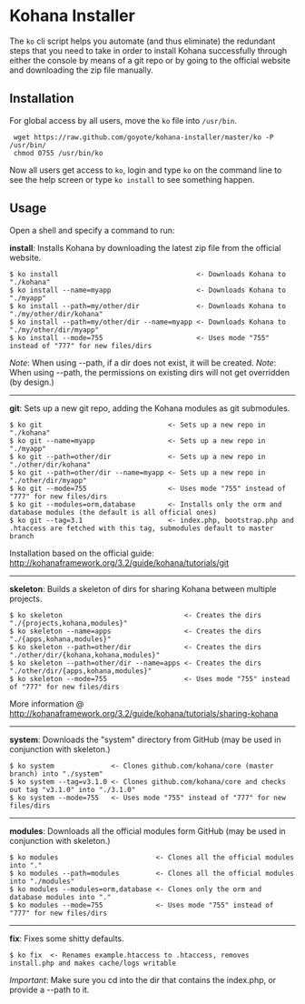 # Kohana Installer

The `ko` cli script helps you automate (and thus eliminate) the redundant steps that you need to take in order to install Kohana successfully through either the console by means of a git repo or by going to the official website and downloading the zip file manually.

## Installation

For global access by all users, move the `ko` file into `/usr/bin`.

     wget https://raw.github.com/goyote/kohana-installer/master/ko -P /usr/bin/
     chmod 0755 /usr/bin/ko

Now all users get access to `ko`, login and type `ko` on the command line to see the help screen or type `ko install` to see something happen.

## Usage

Open a shell and specify a command to run:

**install**: Installs Kohana by downloading the latest zip file from the official website.

    $ ko install                                  <- Downloads Kohana to "./kohana"
    $ ko install --name=myapp                     <- Downloads Kohana to "./myapp"
    $ ko install --path=my/other/dir              <- Downloads Kohana to "./my/other/dir/kohana"
    $ ko install --path=my/other/dir --name=myapp <- Downloads Kohana to "./my/other/dir/myapp"
    $ ko install --mode=755                       <- Uses mode "755" instead of "777" for new files/dirs

*Note*: When using --path, if a dir does not exist, it will be created.
*Note*: When using --path, the permissions on existing dirs will not get overridden (by design.)

***

**git**: Sets up a new git repo, adding the Kohana modules as git submodules.

    $ ko git                               <- Sets up a new repo in "./kohana"
    $ ko git --name=myapp                  <- Sets up a new repo in "./myapp"
    $ ko git --path=other/dir              <- Sets up a new repo in "./other/dir/kohana"
    $ ko git --path=other/dir --name=myapp <- Sets up a new repo in "./other/dir/myapp"
    $ ko git --mode=755                    <- Uses mode "755" instead of "777" for new files/dirs
    $ ko git --modules=orm,database        <- Installs only the orm and database modules (the default is all official ones)
    $ ko git --tag=3.1                     <- index.php, bootstrap.php and .htaccess are fetched with this tag, submodules default to master branch

Installation based on the official guide: http://kohanaframework.org/3.2/guide/kohana/tutorials/git

***

**skeleton**: Builds a skeleton of dirs for sharing Kohana between multiple projects.

    $ ko skeleton                              <- Creates the dirs "./{projects,kohana,modules}"
    $ ko skeleton --name=apps                  <- Creates the dirs "./{apps,kohana,modules}"
    $ ko skeleton --path=other/dir             <- Creates the dirs "./other/dir/{kohana,kohana,modules}"
    $ ko skeleton --path=other/dir --name=apps <- Creates the dirs "./other/dir/{apps,kohana,modules}"
    $ ko skeleton --mode=755                   <- Uses mode "755" instead of "777" for new files/dirs

More information @ http://kohanaframework.org/3.2/guide/kohana/tutorials/sharing-kohana

***

**system**: Downloads the "system" directory from GitHub (may be used in conjunction with skeleton.)

    $ ko system              <- Clones github.com/kohana/core (master branch) into "./system"
    $ ko system --tag=v3.1.0 <- Clones github.com/kohana/core and checks out tag "v3.1.0" into "./3.1.0"
    $ ko system --mode=755   <- Uses mode "755" instead of "777" for new files/dirs

***

**modules**: Downloads all the official modules form GitHub (may be used in conjunction with skeleton.)

    $ ko modules                        <- Clones all the official modules into "."
    $ ko modules --path=modules         <- Clones all the official modules into "./modules"
    $ ko modules --modules=orm,database <- Clones only the orm and database modules into "."
    $ ko modules --mode=755             <- Uses mode "755" instead of "777" for new files/dirs

***

**fix**: Fixes some shitty defaults.

    $ ko fix  <- Renames example.htaccess to .htaccess, removes install.php and makes cache/logs writable

*Important*: Make sure you cd into the dir that contains the index.php, or provide a --path to it.
